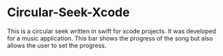 # Circular-Seek-Xcode
This is a circular seek written in swift for xcode projects. It was developed for a music application. This bar shows the progress of the song but also allows the user to set the progress. 
